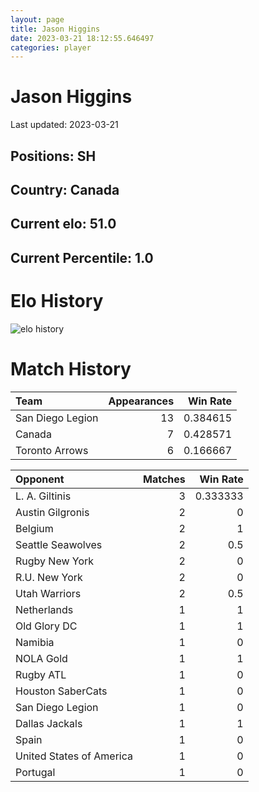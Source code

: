 ```yaml
---  
layout: page  
title: Jason Higgins  
date: 2023-03-21 18:12:55.646497  
categories: player  
---
```

# Jason Higgins


Last updated: 2023-03-21
## Positions: SH

## Country: Canada

## Current elo: 51.0

## Current Percentile: 1.0

# Elo History


![elo history](history_JasonHiggins.png)
# Match History


| Team             |   Appearances |   Win Rate |
|:-----------------|--------------:|-----------:|
| San Diego Legion |            13 |   0.384615 |
| Canada           |             7 |   0.428571 |
| Toronto Arrows   |             6 |   0.166667 |

| Opponent                 |   Matches |   Win Rate |
|:-------------------------|----------:|-----------:|
| L. A. Giltinis           |         3 |   0.333333 |
| Austin Gilgronis         |         2 |   0        |
| Belgium                  |         2 |   1        |
| Seattle Seawolves        |         2 |   0.5      |
| Rugby New York           |         2 |   0        |
| R.U. New York            |         2 |   0        |
| Utah Warriors            |         2 |   0.5      |
| Netherlands              |         1 |   1        |
| Old Glory DC             |         1 |   1        |
| Namibia                  |         1 |   0        |
| NOLA Gold                |         1 |   1        |
| Rugby ATL                |         1 |   0        |
| Houston SaberCats        |         1 |   0        |
| San Diego Legion         |         1 |   0        |
| Dallas Jackals           |         1 |   1        |
| Spain                    |         1 |   0        |
| United States of America |         1 |   0        |
| Portugal                 |         1 |   0        |
